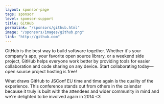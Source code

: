 ```yaml
---
layout: sponsor-page
tags: sponsor
level: sponsor-support
title: GitHub
permalink: "/sponsors/github.html"
image: "/sponsors/images/github.png"
link: "http://github.com"
---
```


GitHub is the best way to build software together. Whether it's your company's app, your favorite open source library, or a weekend side project, GitHub helps everyone work better by providing tools for easier collaboration and code sharing on any device. Start collaborating today—open source project hosting is free!

What draws GitHub to JSConf EU time and time again is the quality of the experience. This conference stands out from others in the calendar because it truly is built with the attendees and wider community in mind and we're delighted to be involved again in 2014 &lt;3
